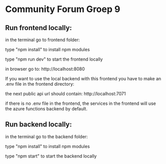 <h1>Community Forum Groep 9</h1>
<h2>Run frontend locally:</h2>
<p>in the terminal go to frontend folder:</p>
<p>type "npm install" to install npm modules</p>
<p>type "npm run dev" to start the frontend locally</p>
<p>in browser go to: http://localhost:8080</p>
<p>If you want to use the local backend with this frontend you have to make an .env file in the frontend directory:</p>
<p>the next public api url should contain: http://localhost:7071</p>

<p>if there is no .env file in the frontend, the services in the frontend will use the azure functions backend by default.</p>

<h2>Run backend locally:</h2>
<p>in the terminal go to the backend folder:</p>
<p>type "npm install" to install npm modules</p>
<p>type "npm start" to start the backend locally</p>
